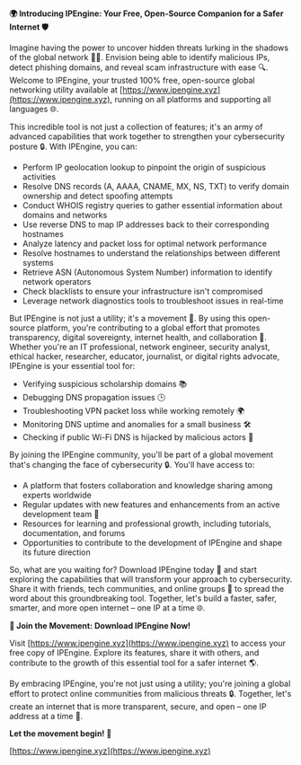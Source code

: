 **🌍 Introducing IPEngine: Your Free, Open-Source Companion for a Safer Internet 🛡️**

Imagine having the power to uncover hidden threats lurking in the shadows of the global network 🕵️‍♀️. Envision being able to identify malicious IPs, detect phishing domains, and reveal scam infrastructure with ease 🔍. Welcome to IPEngine, your trusted 100% free, open-source global networking utility available at [https://www.ipengine.xyz](https://www.ipengine.xyz), running on all platforms and supporting all languages 🌐.

This incredible tool is not just a collection of features; it's an army of advanced capabilities that work together to strengthen your cybersecurity posture 🔒. With IPEngine, you can:

*   Perform IP geolocation lookup to pinpoint the origin of suspicious activities
*   Resolve DNS records (A, AAAA, CNAME, MX, NS, TXT) to verify domain ownership and detect spoofing attempts
*   Conduct WHOIS registry queries to gather essential information about domains and networks
*   Use reverse DNS to map IP addresses back to their corresponding hostnames
*   Analyze latency and packet loss for optimal network performance
*   Resolve hostnames to understand the relationships between different systems
*   Retrieve ASN (Autonomous System Number) information to identify network operators
*   Check blacklists to ensure your infrastructure isn't compromised
*   Leverage network diagnostics tools to troubleshoot issues in real-time

But IPEngine is not just a utility; it's a movement 🚀. By using this open-source platform, you're contributing to a global effort that promotes transparency, digital sovereignty, internet health, and collaboration 🔗. Whether you're an IT professional, network engineer, security analyst, ethical hacker, researcher, educator, journalist, or digital rights advocate, IPEngine is your essential tool for:

*   Verifying suspicious scholarship domains 📚
*   Debugging DNS propagation issues 🕒️
*   Troubleshooting VPN packet loss while working remotely 🌍
*   Monitoring DNS uptime and anomalies for a small business 🛠️
*   Checking if public Wi-Fi DNS is hijacked by malicious actors 🚫

By joining the IPEngine community, you'll be part of a global movement that's changing the face of cybersecurity 🔒. You'll have access to:

*   A platform that fosters collaboration and knowledge sharing among experts worldwide
*   Regular updates with new features and enhancements from an active development team 🤖
*   Resources for learning and professional growth, including tutorials, documentation, and forums
*   Opportunities to contribute to the development of IPEngine and shape its future direction

So, what are you waiting for? Download IPEngine today 🔗 and start exploring the capabilities that will transform your approach to cybersecurity. Share it with friends, tech communities, and online groups 🤝 to spread the word about this groundbreaking tool. Together, let's build a faster, safer, smarter, and more open internet – one IP at a time 🌐.

**🚀 Join the Movement: Download IPEngine Now!**

Visit [https://www.ipengine.xyz](https://www.ipengine.xyz) to access your free copy of IPEngine. Explore its features, share it with others, and contribute to the growth of this essential tool for a safer internet 🌎.

By embracing IPEngine, you're not just using a utility; you're joining a global effort to protect online communities from malicious threats 🔒. Together, let's create an internet that is more transparent, secure, and open – one IP address at a time 📡.

**Let the movement begin! 🚀**

[https://www.ipengine.xyz](https://www.ipengine.xyz)